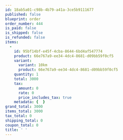 ```yaml
---
id: 18ab5a01-c98b-4b79-a41a-3ce5b9111677
published: false
blueprint: order
order_number: 444
is_paid: false
is_shipped: false
is_refunded: false
items:
  -
    id: 95bf14bf-e45f-4cba-8644-6bd4af547774
    product: 66e767a9-ee34-4dc4-8681-d09bb59f0cf5
    variant:
      variant: 10km
      product: 66e767a9-ee34-4dc4-8681-d09bb59f0cf5
    quantity: 1
    total: 3000
    tax:
      amount: 0
      rate: 0
      price_includes_tax: true
    metadata: {  }
grand_total: 3000
items_total: 3000
tax_total: 0
shipping_total: 0
coupon_total: 0
title: ' '
---
```

